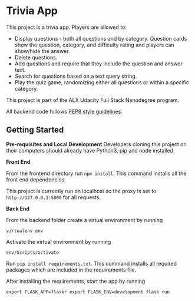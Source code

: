 # Trivia App
This project is a trivia app. Players are allowed to:
* Display questions - both all questions and by category. Question cards show the question, category, and difficulty rating and players can show/hide the answer.
* Delete questions.
* Add questions and require that they include the question and answer text.
* Search for questions based on a text query string.
* Play the quiz game, randomizing either all questions or within a specific category.

This project is part of the ALX Udacity Full Stack Nanodegree program.

All backend code follows [PEP8 style guidelines](https://peps.python.org/pep-0008/).

## Getting Started

**Pre-requisites and Local Development**
Developers cloning this project on their computers should already have Python3, pip and node installed.

**Front End**

From the frontend directory run `npm install`. This command installs all the front end dependencies.

This project is currently run on localhost so the proxy is set to `http://127.0.0.1:5000` for all requests.

**Back End**

From the backend folder create a virtual environment by running

  `virtualenv env`
  
Activate the virtual environment by running 

  `env/Scripts/activate`
  
Run `pip install requirements.txt`. This command installs all required packages which are included in the requirements file.

After installing the requirements, start the app by running

  `export FLASK_APP=flaskr
  export FLASK_ENV=development
  flask run`
